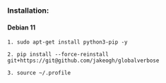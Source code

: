 ### Installation:

#### Debian 11

    1. sudo apt-get install python3-pip -y

    2. pip install --force-reinstall git+https://git@github.com/jakeogh/globalverbose

    3. source ~/.profile

